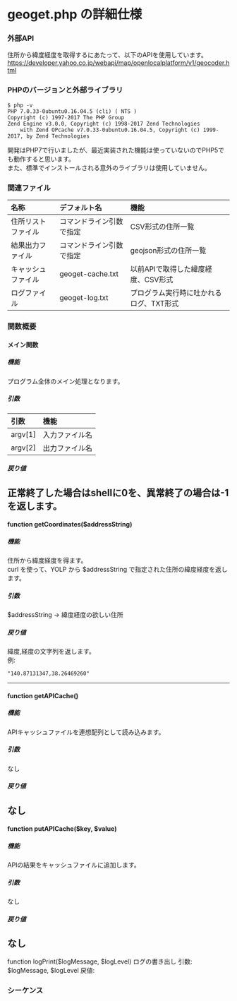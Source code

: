 # geoget.php の詳細仕様

### 外部API
住所から緯度経度を取得するにあたって、以下のAPIを使用しています。
https://developer.yahoo.co.jp/webapi/map/openlocalplatform/v1/geocoder.html  

### PHPのバージョンと外部ライブラリ
```
$ php -v
PHP 7.0.33-0ubuntu0.16.04.5 (cli) ( NTS )
Copyright (c) 1997-2017 The PHP Group
Zend Engine v3.0.0, Copyright (c) 1998-2017 Zend Technologies
    with Zend OPcache v7.0.33-0ubuntu0.16.04.5, Copyright (c) 1999-2017, by Zend Technologies
```
開発はPHP7で行いましたが、最近実装された機能は使っていないのでPHP5でも動作すると思います。  
また、標準でインストールされる意外のライブラリは使用していません。  

### 関連ファイル
| 名称 | デフォルト名 | 機能　| 
|:----|:----|:----|
| 住所リストファイル   | コマンドライン引数で指定 | CSV形式の住所一覧 | 
| 結果出力ファイル     | コマンドライン引数で指定 | geojson形式の住所一覧 | 
| キャッシュファイル   | geoget-cache.txt | 以前APIで取得した緯度経度、CSV形式 |
| ログファイル        | geoget-log.txt | プログラム実行時に吐かれるログ、TXT形式 |

### 関数概要

#### メイン関数
##### 機能
プログラム全体のメイン処理となります。
##### 引数
| 引数 | 機能　| 
|:----|:----|
| argv[1] | 入力ファイル名  |
| argv[2] | 出力ファイル名  |
##### 戻り値  
正常終了した場合はshellに0を、異常終了の場合は-1を返します。  
---
#### function getCoordinates($addressString)
##### 機能
住所から緯度経度を得ます。  
curl を使って、YOLP から $addressString で指定された住所の緯度経度を返します。
##### 引数
$addressString → 緯度経度の欲しい住所
##### 戻り値
緯度,経度の文字列を返します。  
例:
```
"140.87131347,38.26469260"
```
---
#### function getAPICache()
##### 機能
APIキャッシュファイルを連想配列として読み込みます。
##### 引数
なし
##### 戻り値
なし
---
#### function putAPICache($key, $value)
##### 機能
APIの結果をキャッシュファイルに追加します。
##### 引数
なし
##### 戻り値  
なし  
---
function logPrint($logMessage, $logLevel)
ログの書き出し
引数:
$logMessage, $logLevel
戻値:





### シーケンス

